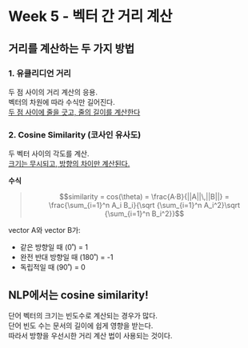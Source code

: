 # Week 5 - 벡터 간 거리 계산  

## 거리를 계산하는 두 가지 방법
### 1. 유클리디언 거리  
두 점 사이의 거리 계산의 응용.  
벡터의 차원에 따라 수식만 길어진다.  
<u>두 점 사이에 줄을 긋고, 줄의 길이를 계산한다</u>  

### 2. Cosine Similarity (코사인 유사도)  
두 벡터 사이의 각도를 계산.  
<u>크기는 무시되고, 방향의 차이만 계산된다.</u>   

**수식**  
> $$similarity = cos(\theta) = \frac{A·B}{||A||\,||B||} = \frac{\sum_{i=1}^n A_i B_i}{\sqrt {\sum_{i=1}^n A_i^2}\sqrt {\sum_{i=1}^n B_i^2}}$$ 

vector A와 vector B가:
- 같은 방향일 때 (0˚) = 1  
- 완전 반대 방향일 때 (180˚) = -1
- 독립적일 때 (90˚) = 0

## NLP에서는 cosine similarity!  
단어 벡터의 크기는 빈도수로 계산되는 경우가 많다.  
단어 빈도 수는 문서의 길이에 쉽게 영향을 받는다.  
따라서 방향을 우선시한 거리 계산 법이 사용되는 것이다. 
